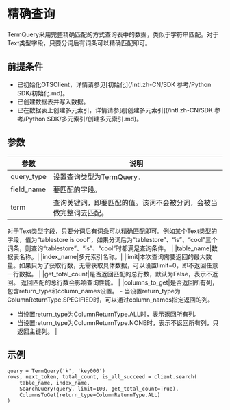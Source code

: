 # 精确查询

TermQuery采用完整精确匹配的方式查询表中的数据，类似于字符串匹配。对于Text类型字段，只要分词后有词条可以精确匹配即可。

## 前提条件

-   已初始化OTSClient，详情请参见[初始化](/intl.zh-CN/SDK 参考/Python SDK/初始化.md)。
-   已创建数据表并写入数据。
-   已在数据表上创建多元索引，详情请参见[创建多元索引](/intl.zh-CN/SDK 参考/Python SDK/多元索引/创建多元索引.md)。

## 参数

|参数|说明|
|--|--|
|query\_type|设置查询类型为TermQuery。|
|field\_name|要匹配的字段。|
|term|查询关键词，即要匹配的值。该词不会被分词，会被当做完整词去匹配。

对于Text类型字段，只要分词后有词条可以精确匹配即可。例如某个Text类型的字段，值为“tablestore is cool”，如果分词后为“tablestore”、“is”、“cool”三个词条，则查询“tablestore”、“is”、“cool”时都满足查询条件。 |
|table\_name|数据表名称。|
|index\_name|多元索引名称。|
|limit|本次查询需要返回的最大数量。如果只为了获取行数，无需获取具体数据，可以设置limit=0，即不返回任意一行数据。 |
|get\_total\_count|是否返回匹配的总行数，默认为False，表示不返回。 返回匹配的总行数会影响查询性能。 |
|columns\_to\_get|是否返回所有列，包含return\_type和column\_names设置。 -   当设置return\_type为ColumnReturnType.SPECIFIED时，可以通过column\_names指定返回的列。
-   当设置return\_type为ColumnReturnType.ALL时，表示返回所有列。
-   当设置return\_type为ColumnReturnType.NONE时，表示不返回所有列，只返回主键列。 |

## 示例

```
query = TermQuery('k', 'key000')
rows, next_token, total_count, is_all_succeed = client.search(
    table_name, index_name, 
    SearchQuery(query, limit=100, get_total_count=True), 
    ColumnsToGet(return_type=ColumnReturnType.ALL)
)
```

